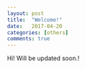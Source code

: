```yaml
---
layout: post
title:  "Welcome!"
date:   2017-04-20 
categories: [others]
comments: true
---
```

Hi! Will be updated soon.!

